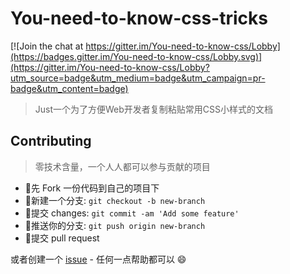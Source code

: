 # You-need-to-know-css-tricks

[![Join the chat at https://gitter.im/You-need-to-know-css/Lobby](https://badges.gitter.im/You-need-to-know-css/Lobby.svg)](https://gitter.im/You-need-to-know-css/Lobby?utm_source=badge&utm_medium=badge&utm_campaign=pr-badge&utm_content=badge)

> Just一个为了方便Web开发者复制粘贴常用CSS小样式的文档

## Contributing

> 零技术含量，一个人人都可以参与贡献的项目

- :fork_and_knife:先 Fork 一份代码到自己的项目下
- :wrench:新建一个分支: `git checkout -b new-branch`
- :memo:提交 changes: `git commit -am 'Add some feature'`
- :rocket:推送你的分支: `git push origin new-branch`
- :tada:提交 pull request

或者创建一个 [issue](https://github.com/l-hammer/You-need-to-know-css/issues) - 任何一点帮助都可以 :smile: